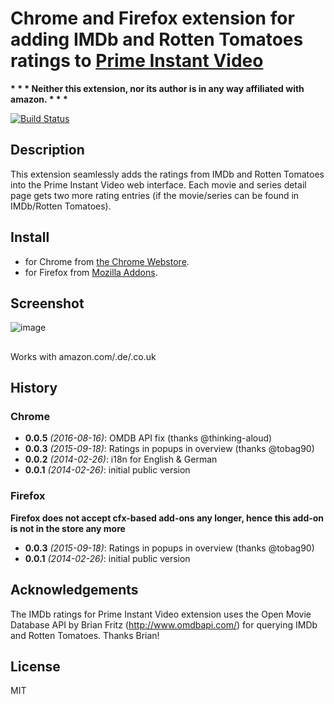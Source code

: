 # Chrome and Firefox extension for adding IMDb and Rotten Tomatoes ratings to [Prime Instant Video](https://www.amazon.com)
__* * * Neither this extension, nor its author is in any way affiliated with amazon. * * *__

[![Build Status](https://travis-ci.org/joscha/prime-ratings.svg)](https://travis-ci.org/joscha/prime-ratings)

## Description
This extension seamlessly adds the ratings from IMDb and Rotten Tomatoes into the Prime Instant Video web interface.
Each movie and series detail page gets two more rating entries (if the movie/series can be found in IMDb/Rotten Tomatoes).

## Install

* for Chrome from [the Chrome Webstore](https://chrome.google.com/webstore/detail/pfnkplljjpbbbclllghfeakdlfcldpfj).
* for Firefox from [Mozilla Addons](https://addons.mozilla.org/de/firefox/addon/prime-ratings/).


## Screenshot

![image](https://raw.github.com/joscha/prime-ratings/master/artwork/screenshot.png)

##
Works with amazon.com/.de/.co.uk

## History
### Chrome
* **0.0.5** _(2016-08-16)_: OMDB API fix (thanks @thinking-aloud)
* **0.0.3** _(2015-09-18)_: Ratings in popups in overview (thanks @tobag90)
* **0.0.2** _(2014-02-26)_: i18n for English & German
* **0.0.1** _(2014-02-26)_: initial public version

### Firefox
**Firefox does not accept cfx-based add-ons any longer, hence this add-on is not in the store any more**
* **0.0.3** _(2015-09-18)_: Ratings in popups in overview (thanks @tobag90)
* **0.0.1** _(2014-02-26)_: initial public version

## Acknowledgements
The IMDb ratings for Prime Instant Video extension uses the Open Movie Database API by Brian Fritz (http://www.omdbapi.com/) for querying IMDb and Rotten Tomatoes. Thanks Brian!

## License
MIT
